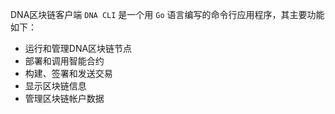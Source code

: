 
DNA区块链客户端 ```DNA CLI``` 是一个用 ```Go``` 语言编写的命令行应用程序，其主要功能如下：

- 运行和管理DNA区块链节点
- 部署和调用智能合约
- 构建、签署和发送交易
- 显示区块链信息
- 管理区块链帐户数据
